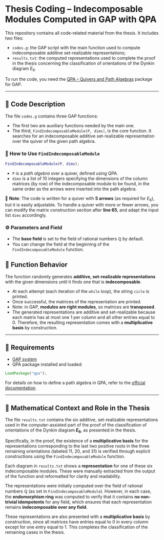 # Thesis Coding – Indecomposable Modules Computed in GAP with QPA

This repository contains all code-related material from the thesis. It includes two files:

- `codes.g`: the GAP script with the main function used to compute indecomposable additive set-realizable representations;
- `results.txt`: the computed representations used to complete the proof in the thesis concerning the classification of orientations of the Dynkin diagram $E_6$.

To run the code, you need the [QPA – Quivers and Path Algebras](https://docs.gap-system.org/pkg/qpa/doc/chap6.html#X87EFC38F7BC77B27) package for GAP.

---

## 📌 Code Description

The file `codes.g` contains three GAP functions:

- The first two are auxiliary functions needed by the main one.
- The third, `FindIndecomposableModule(P, dims)`, is the core function. It searches for an indecomposable additive set-realizable representation over the quiver of the given path algebra.

### 🔧 How to Use `FindIndecomposableModule`

```gap
FindIndecomposableModule(P, dims);
```

- `P` is a *path algebra* over a quiver, defined using QPA.
- `dims` is a list of 10 integers specifying the dimensions of the column matrices (by row) of the indecomposable module to be found, in the same order as the arrows were inserted into the path algebra.

📌 **Note**: The code is written for a quiver with **5 arrows** (as required for $E_6$), but it is easily adjustable. To handle a quiver with more or fewer arrows, you can modify the matrix construction section after **line 65**, and adapt the input list `dims` accordingly.

### ⚙️ Parameters and Field

- The **base field** is set to the field of rational numbers ℚ by default.
- You can change the field at the beginning of the `FindIndecomposableModule` function.

## 🔄 Function Behavior

The function randomly generates **additive, set-realizable representations** with the given dimensions until it finds one that is **indecomposable**.

- At each attempt (each iteration of the `while` loop), the string `cicle` is printed.
- Once successful, the matrices of the representation are printed.
- Note: in GAP, **modules are right modules**, so matrices are **transposed**.
- The generated representations are additive and set-realizable because each matrix has at most one 1 per column and all other entries equal to 0. Therefore, the resulting representation comes with a **multiplicative basis** by construction.

---

## 🧱 Requirements

- [GAP system](https://www.gap-system.org/)
- QPA package installed and loaded:

```gap
LoadPackage("qpa");
```

For details on how to define a path algebra in QPA, refer to the [official documentation](https://docs.gap-system.org/pkg/qpa/doc/chap6.html#X87EFC38F7BC77B27).

---

## 📄 Mathematical Context and Role in the Thesis

The file `results.txt` contains the six additive, set-realizable representations used in the computer-assisted part of the proof of the classification of orientations of the Dynkin diagram **$E_6$**, as presented in the thesis.

Specifically, in the proof, the existence of a **multiplicative basis** for the representations corresponding to the last two positive roots in the three remaining orientations (labeled 11, 20, and 31) is verified through explicit constructions using the `FindIndecomposableModule` function.

Each diagram in `results.txt` shows a **representation** for one of these six indecomposable modules. These were manually extracted from the output of the function and reformatted for clarity and readability.

The representations were initially computed over the field of rational numbers ℚ (as set in `FindIndecomposableModule`). However, in each case, the **endomorphism ring** was computed to verify that it contains **no non-trivial idempotents** for any field, which ensures that each representation remains **indecomposable over any field**.

These representations are also presented with a **multiplicative basis** by construction, since all matrices have entries equal to 0 in every column except for one entry equal to 1. This completes the classification of the remaining cases in the thesis.
